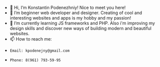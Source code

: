 - 👋 Hi, I’m Konstantin Podenezhniy! Nice to meet you here!
- 👀 I’m beginner web developer and designer. Creating of cool and interesting websites and apps is my hobby and my passion!
- 🌱 I’m currently learning JS frameworks and PHP. Also i'm improving my design skills and discover new ways of building modern and beautiful websites.
- 📫 How to reach me:
-     Email: kpodenejny@gmail.com
-     Phone: 8(961) 793-59-95

<!---
kpoden/kpoden is a ✨ special ✨ repository because its `README.md` (this file) appears on your GitHub profile.
You can click the Preview link to take a look at your changes.
--->
